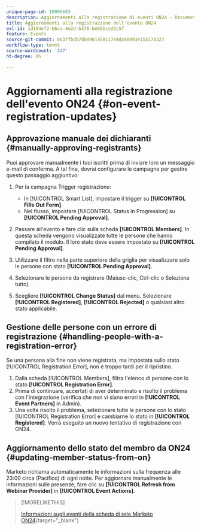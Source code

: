 ```yaml
---
unique-page-id: 10096683
description: Aggiornamenti alla registrazione di eventi ON24 - Documentazione di Marketo - Documentazione del prodotto
title: Aggiornamenti alla registrazione dell'evento ON24
exl-id: 1d194ef2-b6ca-4e2d-b476-beb5bccd3c5f
feature: Events
source-git-commit: 0d37fbdb7d08901458c1744dc68893e155176327
workflow-type: tm+mt
source-wordcount: '247'
ht-degree: 0%

---
```


# Aggiornamenti alla registrazione dell&#39;evento ON24 {#on-event-registration-updates}

## Approvazione manuale dei dichiaranti {#manually-approving-registrants}

Puoi approvare manualmente i tuoi iscritti prima di inviare loro un messaggio e-mail di conferma. A tal fine, dovrai configurare le campagne per gestire questo passaggio aggiuntivo:

1. Per la campagna Trigger registrazione:

   * In [!UICONTROL Smart List], impostare il trigger su **[!UICONTROL Fills Out Form]**.
   * Nel flusso, impostare [!UICONTROL Status in Progression] su **[!UICONTROL Pending Approval]**.

1. Passare all&#39;evento e fare clic sulla scheda **[!UICONTROL Members]**. In questa scheda vengono visualizzate tutte le persone che hanno compilato il modulo. Il loro stato deve essere impostato su **[!UICONTROL Pending Approval]**.
1. Utilizzare il filtro nella parte superiore della griglia per visualizzare solo le persone con stato **[!UICONTROL Pending Approval]**.
1. Selezionare le persone da registrare (Maiusc-clic, Ctrl-clic o Seleziona tutto).
1. Scegliere **[!UICONTROL Change Status]** dal menu. Selezionare **[!UICONTROL Registered]**, **[!UICONTROL Rejected]** o qualsiasi altro stato applicabile.

## Gestione delle persone con un errore di registrazione {#handling-people-with-a-registration-error}

Se una persona alla fine non viene registrata, ma impostata sullo stato [!UICONTROL Registration Error], non è troppo tardi per il ripristino.

1. Dalla scheda [!UICONTROL Members], filtra l&#39;elenco di persone con lo stato **[!UICONTROL Registration Error]**.
1. Prima di continuare, accertati di aver determinato e risolto il problema con l&#39;integrazione (verifica che non vi siano errori in **[!UICONTROL Event Partners]** in Admin).
1. Una volta risolto il problema, selezionare tutte le persone con lo stato [!UICONTROL Registration Error] e cambiarne lo stato in **[!UICONTROL Registered]**. Verrà eseguito un nuovo tentativo di registrazione con ON24.

## Aggiornamento dello stato del membro da ON24 {#updating-member-status-from-on}

Marketo richiama automaticamente le informazioni sulla frequenza alle 23:00 circa (Pacifico) di ogni notte. Per aggiornare manualmente le informazioni sulle presenze, fare clic su **[!UICONTROL Refresh from Webinar Provider]** in **[!UICONTROL Event Actions]**.

>[!MORELIKETHIS]
>
>[Informazioni sugli eventi della scheda di rete Marketo ON24](/help/marketo/product-docs/demand-generation/events/create-an-event/create-an-event-with-the-marketo-on24-adapter/understanding-marketo-on24-adapter-events.md){target="_blank"}
